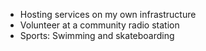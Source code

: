 ---
---
- Hosting services on my own infrastructure
- Volunteer at a community radio station
- Sports: Swimming and skateboarding
